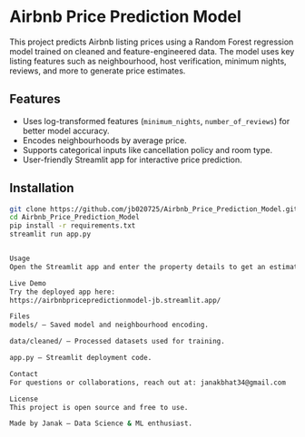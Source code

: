 # Airbnb Price Prediction Model

This project predicts Airbnb listing prices using a Random Forest regression model trained on cleaned and feature-engineered data. The model uses key listing features such as neighbourhood, host verification, minimum nights, reviews, and more to generate price estimates.

## Features
- Uses log-transformed features (`minimum_nights`, `number_of_reviews`) for better model accuracy.
- Encodes neighbourhoods by average price.
- Supports categorical inputs like cancellation policy and room type.
- User-friendly Streamlit app for interactive price prediction.

## Installation

```bash
git clone https://github.com/jb020725/Airbnb_Price_Prediction_Model.git
cd Airbnb_Price_Prediction_Model
pip install -r requirements.txt
streamlit run app.py


Usage
Open the Streamlit app and enter the property details to get an estimated price.

Live Demo
Try the deployed app here:
https://airbnbpricepredictionmodel-jb.streamlit.app/

Files
models/ — Saved model and neighbourhood encoding.

data/cleaned/ — Processed datasets used for training.

app.py — Streamlit deployment code.

Contact
For questions or collaborations, reach out at: janakbhat34@gmail.com

License
This project is open source and free to use.

Made by Janak — Data Science & ML enthusiast.
